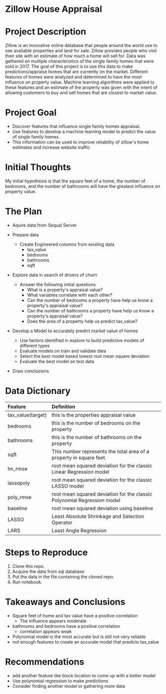 # Zillow House Appraisal
 
# Project Description

Zillow is an innovative online database that people around the world use to see available properties and land for sale. Zillow provides people who visit their site with an estimate of how much a home will sell for. Data was gathered on multiple characteristics of the single family homes that were sold in 2017. The goal of this project is to use this data to make predictions/appraise homes that are currently on the market. Different features of homes were analyzed and determined to have the most influence on property value. Machine learning algorithms were applied to these features and an estimate of the property was given with the intent of allowing customers to buy and sell homes that are closest to market value.

# Project Goal
 
* Discover features that influence single family homes appraisal.
* Use features to develop a machine learning model to predict the value of single family homes.
* This information can be used to improve reliability of zillow's home estimates and increase website traffic
 
# Initial Thoughts
 
My initial hypothesis is that the square feet of a home, the number of bedrooms, and the number of bathrooms will have the greatest influence on property value.
 
# The Plan
 
* Aquire data from Sequal Server
 
* Prepare data
   * Create Engineered columns from existing data
       * tax_value
       * bedrooms
       * bathrooms
       * sqft
 
* Explore data in search of drivers of churn
   * Answer the following initial questions
      * What is a property's appraisal value?
      * What variables correlate with each other?
      * Can the number of bedrooms a property have help us know a property's appraisal value?
      * Can the number of bathrooms a property have help us know a property's appraisal value?
      * Does the area of a property help us predict tax_value?
      
* Develop a Model to accurately predict market value of homes
   * Use factors identified in explore to build predictive models of different types
   * Evaluate models on train and validate data
   * Select the best model based lowest root mean square deviation
   * Evaluate the best model on test data
 
* Draw conclusions
 
# Data Dictionary

| Feature | Definition |
|:--------|:-----------|
|tax_value(target)| this is the properties appraisal value|
|bedrooms| this is the number of bedrooms on the property|
|bathrooms| this is the number of bathrooms on the property|
|sqft| This number represents the total area of a property in square feet.|
|lm_rmse| root mean squared deviation for the classic Linear Regression model|
|lassopoly| root mean squared deviation for the classic LASSO model|
|poly_rmse| root mean squared deviation for the classic Polynomial Regression model|
|baseline| root mean squared deviation using baseline|
|LASSO| Least Absolute Shrinkage and Selection Operator|
|LARS| Least Angle Regression|


# Steps to Reproduce
1) Clone this repo.
2) Acquire the data from sql database
3) Put the data in the file containing the cloned repo.
4) Run notebook.
 
# Takeaways and Conclusions
* Square feet of home and tax value have a positive correlation
    * The influence appears moderate
* bathrooms and bedrooms have a positive correlation
    * correlation appears weak
* Polynomial model is the most accurate but is still not very reliable
* not enough features to create an accurate model that predicts tax_value
 
# Recommendations
* add another feature like block location to come up with a better model
* Use polynomial regression to make predictions
* Consider finding another model or gathering more data
